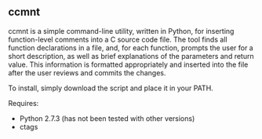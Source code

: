 ccmnt
-----

ccmnt is a simple command-line utility, written in Python, for inserting function-level comments into a C source code file. The tool finds all function declarations in a file, and, for each function, prompts the user for a short description, as well as brief explanations of the parameters and return value. This information is formatted appropriately and inserted into the file after the user reviews and commits the changes.

To install, simply download the script and place it in your PATH.

Requires:

  + Python 2.7.3 (has not been tested with other versions)
  + ctags
